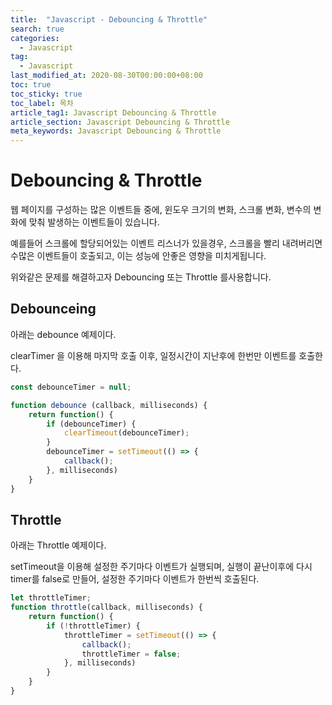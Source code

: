 ```yaml
---
title:  "Javascript - Debouncing & Throttle"
search: true
categories: 
  - Javascript
tag:
  - Javascript
last_modified_at: 2020-08-30T00:00:00+08:00
toc: true
toc_sticky: true
toc_label: 목차
article_tag1: Javascript Debouncing & Throttle
article_section: Javascript Debouncing & Throttle
meta_keywords: Javascript Debouncing & Throttle
---
```


# Debouncing & Throttle

웹 페이지를 구성하는 많은 이벤트들 중에, 윈도우 크기의 변화, 스크롤 변화, 변수의 변화에 맞춰 발생하는 이벤트들이 있습니다.

예를들어 스크롤에 할당되어있는 이벤트 리스너가 있을경우, 스크롤을 빨리 내려버리면 수많은 이벤트들이 호출되고, 이는 성능에 안좋은 영향을 미치게됩니다.

위와같은 문제를 해결하고자 Debouncing 또는 Throttle 를사용합니다.

## Debounceing

아래는 debounce 예제이다.

clearTimer 을 이용해 마지막 호출 이후, 일정시간이 지난후에 한번만 이벤트를 호출한다.

```js
const debounceTimer = null;

function debounce (callback, milliseconds) {
    return function() {
        if (debounceTimer) {
            clearTimeout(debounceTimer);
        }
        debounceTimer = setTimeout(() => {
            callback();
        }, milliseconds)
    }
}
```

## Throttle

아래는 Throttle 예제이다.

setTimeout을 이용해 설정한 주기마다 이벤트가 실행되며, 실행이 끝난이후에 다시 timer를 false로 만들어, 설정한 주기마다 이벤트가 한번씩 호출된다.

```js
let throttleTimer;
function throttle(callback, milliseconds) {
    return function() {
        if (!throttleTimer) {
            throttleTimer = setTimeout(() => {
                callback();
                throttleTimer = false;
            }, milliseconds)
        }
    }
}
```